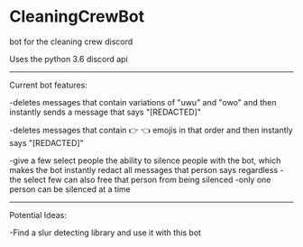 # CleaningCrewBot
bot for the cleaning crew discord

Uses the python 3.6 discord api

---------------------------------------------------------------

Current bot features:

-deletes messages that contain variations of "uwu" and "owo" and then instantly sends a message that says "[REDACTED]"

-deletes messages that contain :point_right: :point_left: emojis in that order and then instantly says "[REDACTED]"

-give a few select people the ability to silence people with the bot, which makes the bot instantly redact all messages that person says regardless
  -the select few can also free that person from being silenced
   -only one person can be silenced at a time

---------------------------------------------------------------

Potential Ideas:

-Find a slur detecting library and use it with this bot
